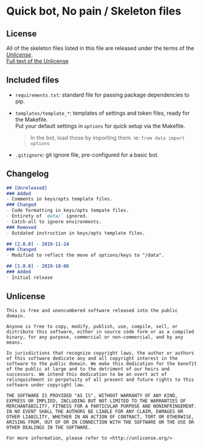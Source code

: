 # Quick bot, No pain / **Skeleton files**


## License

All of the skeleton files listed in this file are released under the terms of the [*Unlicense*](https://unlicense.org/).  
[Full text of the Unlicense](#unlicense)


## Included files

- `requirements.txt`: standard file for passing package dependencies to pip.

- `templates/template_*`: templates of settings and token files, ready for the Makefile.  
    Put your default settings in `options` for quick setup via the Makefile.
    > In the bot, load those by importing them. ie: `from data import options`

- `.gitignore`: git ignore file, pre-configured for a basic bot.


## Changelog

```md
## [Unreleased]
### Added
- Comments in keys/opts template files.
### Changed
- Code formatting in keys/opts tempate files.
- Entirety of `data/` ignored.
- Catch-all to ignore environments.
### Removed
- Outdated instruction in keys/opts template files.

## [2.0.0] - 2019-11-24
### Changed
- Modified to reflect the move of options/keys to "/data".

## [1.0.0] - 2019-10-06
### Added
- Initial release
```


## Unlicense

```none
This is free and unencumbered software released into the public domain.

Anyone is free to copy, modify, publish, use, compile, sell, or
distribute this software, either in source code form or as a compiled
binary, for any purpose, commercial or non-commercial, and by any
means.

In jurisdictions that recognize copyright laws, the author or authors
of this software dedicate any and all copyright interest in the
software to the public domain. We make this dedication for the benefit
of the public at large and to the detriment of our heirs and
successors. We intend this dedication to be an overt act of
relinquishment in perpetuity of all present and future rights to this
software under copyright law.

THE SOFTWARE IS PROVIDED "AS IS", WITHOUT WARRANTY OF ANY KIND,
EXPRESS OR IMPLIED, INCLUDING BUT NOT LIMITED TO THE WARRANTIES OF
MERCHANTABILITY, FITNESS FOR A PARTICULAR PURPOSE AND NONINFRINGEMENT.
IN NO EVENT SHALL THE AUTHORS BE LIABLE FOR ANY CLAIM, DAMAGES OR
OTHER LIABILITY, WHETHER IN AN ACTION OF CONTRACT, TORT OR OTHERWISE,
ARISING FROM, OUT OF OR IN CONNECTION WITH THE SOFTWARE OR THE USE OR
OTHER DEALINGS IN THE SOFTWARE.

For more information, please refer to <http://unlicense.org/>
```
